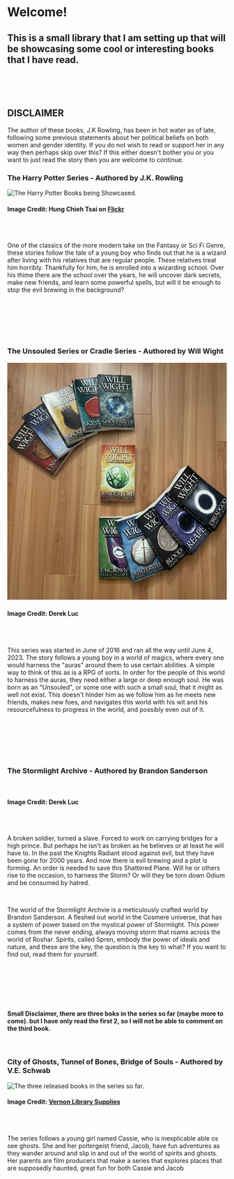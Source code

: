 <!DOCTYPE html>
<html>
  <head>
    <title> Some interesting Fantasy books to read.</title>
  </head>
  <body>
    <h1>
      Welcome!
    </h1>
    <h2>
      This is a small library that I am setting up that will be showcasing some cool or interesting books that I have read.
    </h2>
    <br>
    <br>
    <br>
    <h2>
      <strong> DISCLAIMER </strong>
    </h2>
    <p>
      The author of these books, J.K Rowling, has been in hot water as of late, following some previous statements about her political beliefs on both women and gender identity. If you do not wish to read or support her in any way then perhaps skip over this? If this either doesn't bother you or you want to just read the story then you are welcome to continue.
    </p>
    <h3>
      The Harry Potter Series - Authored by J.K. Rowling
    </h3>
    <img src="https://live.staticflickr.com/2174/2061292757_73e8ef5397_b.jpg" alt="The Harry Potter Books being Showcased.">
    <h4>
      Image Credit: Hung Chieh Tsai on <a href="https://www.flickr.com/photos/bibicall/2061292757" target="_blank">Flickr</a>
    </h4>
    <br>
    <br>
    <p>
      One of the classics of the more modern take on the Fantasy or Sci Fi Genre, these stories follow the tale of a young boy who finds out that he is a wizard after living with his relatives that are regular          people. These relatives treat him horribly. Thankfully for him, he is enrolled into a wizarding school. Over his thime there are the school over the years, he will uncover dark secrets, make new friends,          and learn some powerful spells, but will it be enough to stop the evil brewing in the background?
    </p>
    <br>
    <br>
    <br>
    <br>
    <br>
    <h3>
      The Unsouled Series or Cradle Series - Authored by Will Wight
    </h3>
    <!-- DOWNLOAD THE FILES ONTO THE COMPUTER, THEN ADD THEM TO THE REPO. THEN COMMIT THE CHANGE TO THE REPO ALSO DON'T FORGET WAYBOUND-->
    <img src="IMG_0650.jpg" alt="The 12 books in the Cradle Series">
    <h4>
      Image Credit: Derek Luc
    </h4>
    <br>
    <br>
    <p>
      This series was started in June of 2016 and ran all the way until June 4, 2023. The story follows a young boy in a world of magics, where every one would harness the "auras" around them to use certain abilities. A simple way to think of this as is a RPG of sorts. In order for the people of this world to harness the auras, they need either a large or deep enough soul. He was born as an "Unsouled", or some one with such a small soul, that it might as well not exist. This doesn't hinder him as we follow him as he meets new friends, makes new foes, and navigates this world with his wit and his resourcefulness to progress in the world, and possibly even out of it.
    </p>
    <br>
    <br>
    <br>
    <br>
    <br>
    <h3>
      The Stormlight Archive - Authored by Brandon Sanderson
    </h3>
    <!--REMEMBER TO TAKE PHOTOS OF THE STORMLIGHT ARCHIVE AND TO REMEMBER HOW TO INSERT THEM-->
    <img src="" alt="">
    <h4>
      Image Credit: Derek Luc
    </h4>
    <br>
    <br>
    <p>
      A broken soldier, turned a slave. Forced to work on carrying bridges for a high prince. But perhaps he isn't as broken as he believes or at least he will have to. In the past the Knights Radiant stood against evil, but they have been gone for 2000 years. And now there is evil brewing and a plot is forming. An order is needed to save this Shattered Plane. Will he or others rise to the occasion, to harness the Storm? Or will they be torn down Odium and be consumed by hatred.
    </p>
    <br>
    <p>
      The world of the Stormlight Archvie is a meticulously crafted world by Brandon Sanderson. A fleshed out world in the Cosmere universe, that has a system of power based on the mystical power of Stormlight. This power comes from the never ending, always moving storm that roams across the world of Roshar. Spirits, called Spren, embody the power of ideals and nature, and these are the key, the question is the key to what? If you want to find out, read them for yourself.
    </p>
      <br>
    <br>
    <br>
    <br>
    <br>
    <h4>
      Small Disclaimer, there are three boks in the series so far (maybe more to come). but I have only read the first 2, so I will not be able to comment on the third book.
    </h4>
    <br>
    <h3>
      City of Ghosts, Tunnel of Bones, Bridge of Souls - Authored by V.E. Schwab
    </h3>
    <img src="https://www.vernonlibrarysupplies.com/images/uploads/books/12320422_popup.jpg" alt="The three released books in the series so far.">
    <br>
    <h4>
      Image Credit: <a href="https://www.vernonlibrarysupplies.com/product/_12320422/middle_grade_books" target="_blank"> Vernon Library Supplies</a>
    </h4>
    <br>
    <br>
    <p>
      The series follows a young girl named Cassie, who is inexplicable able os see ghosts. She and her poltergeist friend, Jacob, have fun adventures as they wander around and slip in and out of the world of spirits and ghosts. Her parents are film producers that make a series that explores places that are supposedly haunted, great fun for both Cassie and Jacob
    </p>
  </body>
</html>
